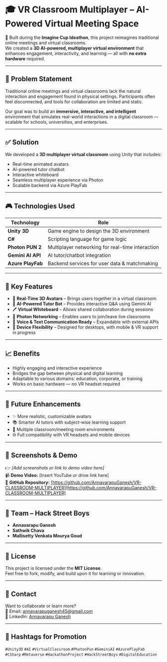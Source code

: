 # 🎓 VR Classroom Multiplayer – AI-Powered Virtual Meeting Space

🚀 Built during the **Imagine Cup Ideathon**, this project reimagines traditional online meetings and virtual classrooms.  
We created a **3D AI-powered, multiplayer virtual environment** that enhances engagement, interactivity, and learning — all with **no extra hardware** required.

---

## 🧩 Problem Statement

Traditional online meetings and virtual classrooms lack the natural interaction and engagement found in physical settings. Participants often feel disconnected, and tools for collaboration are limited and static.

Our goal was to build an **immersive, interactive, and intelligent** environment that simulates real-world interactions in a digital classroom — scalable for schools, universities, and enterprises.

---

## ✅ Solution

We developed a **3D multiplayer virtual classroom** using Unity that includes:

- Real-time animated avatars
- AI-powered tutor chatbot
- Interactive whiteboard
- Seamless multiplayer experience via Photon
- Scalable backend via Azure PlayFab

---

## 🎮 Technologies Used

| Technology        | Role                                             |
|------------------|--------------------------------------------------|
| **Unity 3D**       | Game engine to design the 3D environment          |
| **C#**             | Scripting language for game logic                |
| **Photon PUN 2**   | Multiplayer networking for real-time interaction |
| **Gemini AI API**  | AI tutor/chatbot integration                     |
| **Azure PlayFab**  | Backend services for user data & matchmaking     |

---

## 🌟 Key Features

- 👥 **Real-Time 3D Avatars** – Brings users together in a virtual classroom  
- 🧠 **AI-Powered Tutor Bot** – Provides interactive Q&A using Gemini AI  
- 🖊️ **Virtual Whiteboard** – Allows shared collaboration during sessions  
- 🛜 **Photon Networking** – Enables users to join/leave live classrooms  
- 💬 **Voice & Text Communication Ready** – Expandable with external APIs  
- 📱 **Device Flexibility** – Designed for desktops, with mobile & VR support in progress

---

## 📈 Benefits

- Highly engaging and interactive experience  
- Bridges the gap between physical and digital learning  
- Adaptable to various domains: education, corporate, or training  
- Works on basic hardware — no VR headset required

---

## 🔮 Future Enhancements

- ✨ More realistic, customizable avatars  
- 📚 Smarter AI tutors with subject-wise learning support  
- 🏫 Multiple classroom/meeting room environments  
- 🌐 Full compatibility with VR headsets and mobile devices  

---

## 📸 Screenshots & Demo

👉 _[Add screenshots or link to demo video here]_  
📹 **Demo Video:** [Insert YouTube or drive link here]  
📁 **GitHub Repository:** [https://github.com/AnnavarapuGanesh/VR-CLASSROOM-MULTIPLAYER](https://github.com/AnnavarapuGanesh/VR-CLASSROOM-MULTIPLAYER)

---

## 👥 Team – Hack Street Boys

- **Annavarapu Ganesh**  
- **Sathwik Chava**  
- **Mallisetty Venkata Mourya Goud**

---

## 📜 License

This project is licensed under the **MIT License**.  
Feel free to fork, modify, and build upon it for learning or innovation.

---

## 💬 Contact

Want to collaborate or learn more?  
📧 Email: annavarapuganesh45@gmail.com  
🔗 LinkedIn: [Annavarapu Ganesh](https://www.linkedin.com/in/annavarapu-ganesh-4159732a5)

---

## 🔖 Hashtags for Promotion

`#Unity3D` `#AI` `#VirtualClassroom` `#PhotonPun` `#GeminiAI` `#AzurePlayFab`  
`#CSharp` `#Metaverse` `#HackathonProject` `#HackStreetBoys` `#DigitalEducation`

